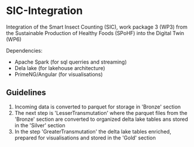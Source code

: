 # SIC-Integration
Integration of the Smart Insect Counting (SIC), work package 3 (WP3) from the Sustainable Production of Healthy Foods (SPoHF) into the Digital Twin (WP6)

Dependencies:
- Apache Spark (for sql querries and streaming)
- Dela lake (for lakehouse architecture)
- PrimeNG/Angular (for visualisations)

## Guidelines
1. Incoming data is converted to parquet for storage in 'Bronze' section
2. The next step is 'LesserTransmutation' where the parquet files from the 'Bronze' section are converted to organized delta lake tables ans stored in the 'Silver' section
3. In the step 'GreaterTransmutation' the delta lake tables enriched, prepared for visualisations and stored in the 'Gold' section
